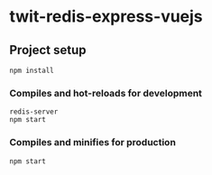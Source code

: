 # twit-redis-express-vuejs

## Project setup
```
npm install
```

### Compiles and hot-reloads for development
```
redis-server
npm start
```

### Compiles and minifies for production
```
npm start
```